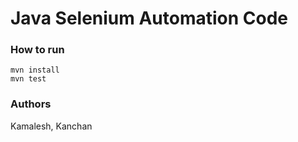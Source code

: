 # Java Selenium Automation Code

### How to run 
```
mvn install
mvn test
```

### Authors
Kamalesh, Kanchan
